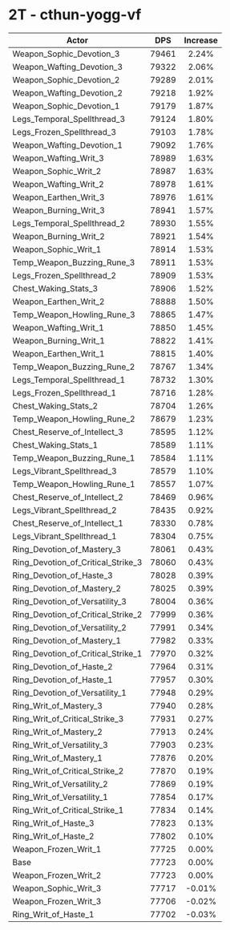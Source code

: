 # 2T - cthun-yogg-vf
| Actor | DPS | Increase |
|---|:---:|:---:|
|Weapon_Sophic_Devotion_3|79461|2.24%|
|Weapon_Wafting_Devotion_3|79322|2.06%|
|Weapon_Sophic_Devotion_2|79289|2.01%|
|Weapon_Wafting_Devotion_2|79218|1.92%|
|Weapon_Sophic_Devotion_1|79179|1.87%|
|Legs_Temporal_Spellthread_3|79124|1.80%|
|Legs_Frozen_Spellthread_3|79103|1.78%|
|Weapon_Wafting_Devotion_1|79092|1.76%|
|Weapon_Wafting_Writ_3|78989|1.63%|
|Weapon_Sophic_Writ_2|78987|1.63%|
|Weapon_Wafting_Writ_2|78978|1.61%|
|Weapon_Earthen_Writ_3|78976|1.61%|
|Weapon_Burning_Writ_3|78941|1.57%|
|Legs_Temporal_Spellthread_2|78930|1.55%|
|Weapon_Burning_Writ_2|78921|1.54%|
|Weapon_Sophic_Writ_1|78914|1.53%|
|Temp_Weapon_Buzzing_Rune_3|78911|1.53%|
|Legs_Frozen_Spellthread_2|78909|1.53%|
|Chest_Waking_Stats_3|78906|1.52%|
|Weapon_Earthen_Writ_2|78888|1.50%|
|Temp_Weapon_Howling_Rune_3|78865|1.47%|
|Weapon_Wafting_Writ_1|78850|1.45%|
|Weapon_Burning_Writ_1|78822|1.41%|
|Weapon_Earthen_Writ_1|78815|1.40%|
|Temp_Weapon_Buzzing_Rune_2|78767|1.34%|
|Legs_Temporal_Spellthread_1|78732|1.30%|
|Legs_Frozen_Spellthread_1|78716|1.28%|
|Chest_Waking_Stats_2|78704|1.26%|
|Temp_Weapon_Howling_Rune_2|78679|1.23%|
|Chest_Reserve_of_Intellect_3|78595|1.12%|
|Chest_Waking_Stats_1|78589|1.11%|
|Temp_Weapon_Buzzing_Rune_1|78584|1.11%|
|Legs_Vibrant_Spellthread_3|78579|1.10%|
|Temp_Weapon_Howling_Rune_1|78557|1.07%|
|Chest_Reserve_of_Intellect_2|78469|0.96%|
|Legs_Vibrant_Spellthread_2|78435|0.92%|
|Chest_Reserve_of_Intellect_1|78330|0.78%|
|Legs_Vibrant_Spellthread_1|78304|0.75%|
|Ring_Devotion_of_Mastery_3|78061|0.43%|
|Ring_Devotion_of_Critical_Strike_3|78060|0.43%|
|Ring_Devotion_of_Haste_3|78028|0.39%|
|Ring_Devotion_of_Mastery_2|78025|0.39%|
|Ring_Devotion_of_Versatility_3|78004|0.36%|
|Ring_Devotion_of_Critical_Strike_2|77999|0.36%|
|Ring_Devotion_of_Versatility_2|77991|0.34%|
|Ring_Devotion_of_Mastery_1|77982|0.33%|
|Ring_Devotion_of_Critical_Strike_1|77970|0.32%|
|Ring_Devotion_of_Haste_2|77964|0.31%|
|Ring_Devotion_of_Haste_1|77957|0.30%|
|Ring_Devotion_of_Versatility_1|77948|0.29%|
|Ring_Writ_of_Mastery_3|77940|0.28%|
|Ring_Writ_of_Critical_Strike_3|77931|0.27%|
|Ring_Writ_of_Mastery_2|77913|0.24%|
|Ring_Writ_of_Versatility_3|77903|0.23%|
|Ring_Writ_of_Mastery_1|77876|0.20%|
|Ring_Writ_of_Critical_Strike_2|77870|0.19%|
|Ring_Writ_of_Versatility_2|77869|0.19%|
|Ring_Writ_of_Versatility_1|77854|0.17%|
|Ring_Writ_of_Critical_Strike_1|77834|0.14%|
|Ring_Writ_of_Haste_3|77823|0.13%|
|Ring_Writ_of_Haste_2|77802|0.10%|
|Weapon_Frozen_Writ_1|77725|0.00%|
|Base|77723|0.00%|
|Weapon_Frozen_Writ_2|77723|0.00%|
|Weapon_Sophic_Writ_3|77717|-0.01%|
|Weapon_Frozen_Writ_3|77706|-0.02%|
|Ring_Writ_of_Haste_1|77702|-0.03%|
